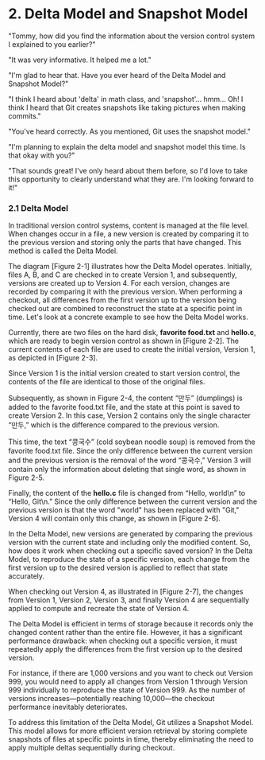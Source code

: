 # 2. Delta Model and Snapshot Model

"Tommy, how did you find the information about the version control system I explained to you earlier?"

"It was very informative. It helped me a lot."

"I'm glad to hear that. Have you ever heard of the Delta Model and Snapshot Model?"

"I think I heard about 'delta' in math class, and 'snapshot'... hmm... Oh! I think I heard that Git creates snapshots like taking pictures when making commits."

"You've heard correctly. As you mentioned, Git uses the snapshot model."

"I'm planning to explain the delta model and snapshot model this time. Is that okay with you?"

"That sounds great! I've only heard about them before, so I'd love to take this opportunity to clearly understand what they are. I'm looking forward to it!"

### 2.1 Delta Model

In traditional version control systems, content is managed at the file level. When changes occur in a file, a new version is created by comparing it to the previous version and storing only the parts that have changed. This method is called the Delta Model.

The diagram \[Figure 2-1] illustrates how the Delta Model operates. Initially, files A, B, and C are checked in to create Version 1, and subsequently, versions are created up to Version 4. For each version, changes are recorded by comparing it with the previous version. When performing a checkout, all differences from the first version up to the version being checked out are combined to reconstruct the state at a specific point in time. Let's look at a concrete example to see how the Delta Model works.

Currently, there are two files on the hard disk, **favorite food.txt** and **hello.c**, which are ready to begin version control as shown in \[Figure 2-2]. The current contents of each file are used to create the initial version, Version 1, as depicted in \[Figure 2-3].

Since Version 1 is the initial version created to start version control, the contents of the file are identical to those of the original files.

Subsequently, as shown in Figure 2-4, the content “만두” (dumplings) is added to the favorite food.txt file, and the state at this point is saved to create Version 2. In this case, Version 2 contains only the single character “만두,” which is the difference compared to the previous version.

This time, the text “콩국수” (cold soybean noodle soup) is removed from the favorite food.txt file. Since the only difference between the current version and the previous version is the removal of the word “콩국수,” Version 3 will contain only the information about deleting that single word, as shown in Figure 2-5.

Finally, the content of the **hello.c** file is changed from “Hello, world\n” to “Hello, Git\n.” Since the only difference between the current version and the previous version is that the word "world" has been replaced with "Git," Version 4 will contain only this change, as shown in \[Figure 2-6].

In the Delta Model, new versions are generated by comparing the previous version with the current state and including only the modified content. So, how does it work when checking out a specific saved version? In the Delta Model, to reproduce the state of a specific version, each change from the first version up to the desired version is applied to reflect that state accurately.

When checking out Version 4, as illustrated in \[Figure 2-7], the changes from Version 1, Version 2, Version 3, and finally Version 4 are sequentially applied to compute and recreate the state of Version 4.

The Delta Model is efficient in terms of storage because it records only the changed content rather than the entire file. However, it has a significant performance drawback: when checking out a specific version, it must repeatedly apply the differences from the first version up to the desired version.

For instance, if there are 1,000 versions and you want to check out Version 999, you would need to apply all changes from Version 1 through Version 999 individually to reproduce the state of Version 999. As the number of versions increases—potentially reaching 10,000—the checkout performance inevitably deteriorates.

To address this limitation of the Delta Model, Git utilizes a Snapshot Model. This model allows for more efficient version retrieval by storing complete snapshots of files at specific points in time, thereby eliminating the need to apply multiple deltas sequentially during checkout.
